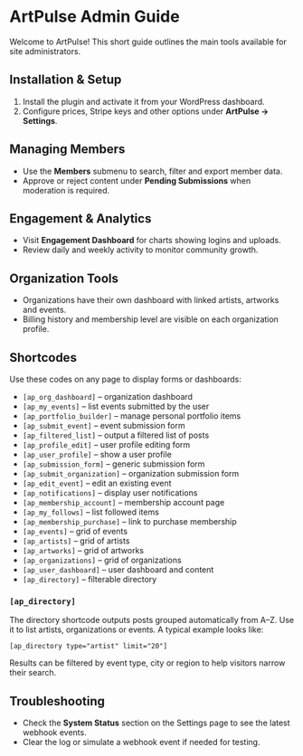 # ArtPulse Admin Guide

Welcome to ArtPulse! This short guide outlines the main tools available for site administrators.

## Installation & Setup
1. Install the plugin and activate it from your WordPress dashboard.
2. Configure prices, Stripe keys and other options under **ArtPulse → Settings**.

## Managing Members
- Use the **Members** submenu to search, filter and export member data.
- Approve or reject content under **Pending Submissions** when moderation is required.

## Engagement & Analytics
- Visit **Engagement Dashboard** for charts showing logins and uploads.
- Review daily and weekly activity to monitor community growth.

## Organization Tools
- Organizations have their own dashboard with linked artists, artworks and events.
- Billing history and membership level are visible on each organization profile.

## Shortcodes
Use these codes on any page to display forms or dashboards:

- `[ap_org_dashboard]` – organization dashboard
- `[ap_my_events]` – list events submitted by the user
- `[ap_portfolio_builder]` – manage personal portfolio items
- `[ap_submit_event]` – event submission form
- `[ap_filtered_list]` – output a filtered list of posts
- `[ap_profile_edit]` – user profile editing form
- `[ap_user_profile]` – show a user profile
- `[ap_submission_form]` – generic submission form
- `[ap_submit_organization]` – organization submission form
- `[ap_edit_event]` – edit an existing event
- `[ap_notifications]` – display user notifications
- `[ap_membership_account]` – membership account page
- `[ap_my_follows]` – list followed items
- `[ap_membership_purchase]` – link to purchase membership
- `[ap_events]` – grid of events
- `[ap_artists]` – grid of artists
- `[ap_artworks]` – grid of artworks
- `[ap_organizations]` – grid of organizations
- `[ap_user_dashboard]` – user dashboard and content
- `[ap_directory]` – filterable directory

### `[ap_directory]`
The directory shortcode outputs posts grouped automatically from A–Z. Use it to
list artists, organizations or events. A typical example looks like:

```
[ap_directory type="artist" limit="20"]
```

Results can be filtered by event type, city or region to help visitors narrow
their search.

## Troubleshooting
- Check the **System Status** section on the Settings page to see the latest webhook events.
- Clear the log or simulate a webhook event if needed for testing.

